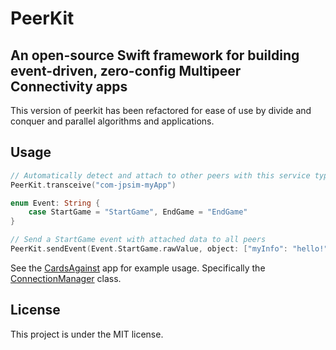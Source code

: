 # PeerKit

## An open-source Swift framework for building event-driven, zero-config Multipeer Connectivity apps

This version of peerkit has been refactored for ease of use by divide and conquer and parallel algorithms and applications.

## Usage

```swift
// Automatically detect and attach to other peers with this service type
PeerKit.transceive("com-jpsim-myApp")

enum Event: String {
    case StartGame = "StartGame", EndGame = "EndGame"
}

// Send a StartGame event with attached data to all peers
PeerKit.sendEvent(Event.StartGame.rawValue, object: ["myInfo": "hello!"])
```

See the [CardsAgainst](https://github.com/jpsim/CardsAgainst) app for example usage. Specifically the [ConnectionManager](https://github.com/jpsim/CardsAgainst/blob/master/CardsAgainst/Controllers/ConnectionManager.swift) class.

## License

This project is under the MIT license.

